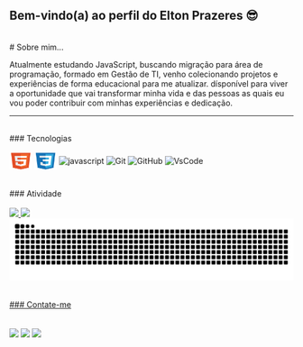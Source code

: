 ## Bem-vindo(a) ao perfil do Elton Prazeres 😎

<br>
# Sobre mim...
<br>

Atualmente estudando JavaScript, buscando migração para área de programação, formado em Gestão de TI, venho colecionando projetos e experiências de forma educacional para me atualizar. dísponível para viver a oportunidade que vai transformar minha vida e das pessoas as quais eu vou poder contribuir com minhas experiências e dedicação.
<hr>
<br>
### Tecnologias 
<br>

<div style="display: inline_block"><br>
  <img align="center" alt="HTML" height="30" width="40" src="https://raw.githubusercontent.com/devicons/devicon/master/icons/html5/html5-original.svg">
  <img align="center" alt="CSS" height="30" width="40" src="https://raw.githubusercontent.com/devicons/devicon/master/icons/css3/css3-original.svg">
 <img align="center" alt="javascript" height="30" width="40" src="https://cdn.jsdelivr.net/gh/devicons/devicon@latest/icons/javascript/javascript-plain.svg">
 <img align="center" alt="Git" height="30" width="40" src="https://cdn.jsdelivr.net/gh/devicons/devicon@latest/icons/git/git-original.svg">
 <img align="center" alt="GitHub" height="30" width="40" src="https://cdn.jsdelivr.net/gh/devicons/devicon@latest/icons/github/github-original-wordmark.svg">
 <img align="center" alt="VsCode" height="30" width="40" src="https://cdn.jsdelivr.net/gh/devicons/devicon@latest/icons/vscode/vscode-original.svg">
</div>
<br>
<br>
### Atividade
<br>
<br>

 <div>
   <a href="https://github.com/Elton-Prazeres">
   <img height="180em" src="https://github-readme-stats.vercel.app/api?username=Elton-Prazeres&show_icons=true&theme=chartreuse-dark&include_all_commits=true&count_private=true"/>
   <img height="180em" src="https://github-readme-stats.vercel.app/api/top-langs/?username=Elton-Prazeres&layout=compact&langs_count=6&theme=chartreuse-dark"/>
</div>
    


<picture align="center">
  <source media="(prefers-color-scheme: dark)" srcset="https://raw.githubusercontent.com/Elton-Prazeres/Elton-Prazeres/output/github-contribution-grid-snake-dark.svg">
  <source media="(prefers-color-scheme: light)" srcset="https://raw.githubusercontent.com/Elton-Prazeres/Elton-Prazeres/output/github-contribution-grid-snake-dark.svg">
  <img align="center" alt="github contribution grid snake animation" src="https://raw.githubusercontent.com/Elton-Prazeres/Elton-Prazeres/output/github-contribution-grid-snake.svg">
</picture>
<br>
<br>
<br>
### Contate-me
<br>
<br>
<br>
<div> 
  <a href="https://www.youtube.com/channel/UCQyoVlZ1Ww9mmrpLIlg43Kg" target="_blank"><img src="https://img.shields.io/badge/YouTube-FF0000?style=for-the-badge&logo=youtube&logoColor=white" target="_blank"></a> 
  <a href = "mailto:elton.hime@gmail.com"><img src="https://img.shields.io/badge/-Gmail-%23333?style=for-the-badge&logo=gmail&logoColor=white" target="_blank"></a>
  <a href="https://www.linkedin.com/in/elton-prazeres-31404b91" target="_blank"><img src="https://img.shields.io/badge/-LinkedIn-%230077B5?style=for-the-badge&logo=linkedin&logoColor=white" target="_blank"></a>
</div>

